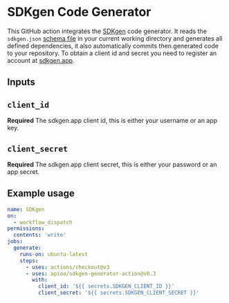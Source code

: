 # SDKgen Code Generator

This GitHub action integrates the [SDKgen](https://sdkgen.app/) code generator.
It reads the `sdkgen.json` [schema file](https://sdkgen.app/schema) in your current working directory and generates all
defined dependencies, it also automatically commits then generated code to your repository. To obtain a client id and
secret you need to register an account at [sdkgen.app](https://sdkgen.app/).

## Inputs

## `client_id`

**Required** The sdkgen.app client id, this is either your username or an app key.

## `client_secret`

**Required** The sdkgen.app client secret, this is either your password or an app secret.

## Example usage

```yaml
name: SDKgen
on:
  - workflow_dispatch
permissions:
  contents: 'write'
jobs:
  generate:
    runs-on: ubuntu-latest
    steps:
      - uses: actions/checkout@v3
      - uses: apioo/sdkgen-generator-action@v0.3
        with:
          client_id: '${{ secrets.SDKGEN_CLIENT_ID }}'
          client_secret: '${{ secrets.SDKGEN_CLIENT_SECRET }}'
```
